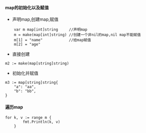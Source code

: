 #### map的初始化以及赋值

* 声明map,创建map,赋值

```
    var m map[int]string     //声明map
    m = make(map[int]string) //创建一个非nil的map,nil map不能赋值
    m[1] = "name"            //给map赋值
    m[2] = "age"
```

* 直接创建

```
m2 := make(map[string]string)
```

* 初始化并赋值

```
m3 := map[string]string{
    "a": "aa",
    "b": "bb",
}
```

#### 遍历map

```
for k, v := range m {
		fmt.Println(k, v)
	}
```





